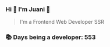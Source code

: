 ### Hi 👋 I&#39;m Juani 🦁

> I&#39;m a Frontend Web Developer SSR

### 📚 Days being a developer: 553
